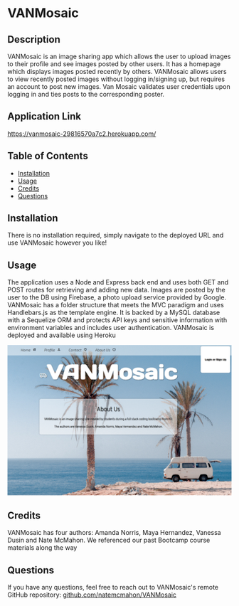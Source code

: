 # VANMosaic

## Description
    
VANMosaic is an image sharing app which allows the user to upload images to their profile and see images posted by other users. It has a homepage which displays images posted recently by others. VANMosaic allows users to view recently posted images without logging in/signing up, but requires an account to post new images. Van Mosaic validates user credentials upon logging in and ties posts to the corresponding poster.

## Application Link

https://vanmosaic-29816570a7c2.herokuapp.com/


## Table of Contents
    
- [Installation](#installation)
- [Usage](#usage)
- [Credits](#credits)
- [Questions](#questions)

    
## Installation
    
There is no installation required, simply navigate to the deployed URL and use VANMosaic however you like!
    
## Usage
    
The application uses a Node and Express back end and uses both GET and POST routes for retrieving and adding new data. Images are posted by the user to the DB using Firebase, a photo upload service provided by Google. VANMosaic has a folder structure that meets the MVC paradigm and uses Handlebars.js as the template engine. It is backed by a MySQL database with a Sequelize ORM and protects API keys and sensitive information with environment variables and includes user authentication. VANMosaic is deployed and available using Heroku
    
![VANMosaic Screenshot](./public/images/Screenshot.png)
    
## Credits
    
VANMosaic has four authors: Amanda Norris, Maya Hernandez, Vanessa Dusin and Nate McMahon. We referenced our past Bootcamp course materials along the way

## Questions

If you have any questions, feel free to reach out to VANMosaic's remote GitHub repository:
[github.com/natemcmahon/VANMosaic](github.com/natemcmahonVANMosaic)

